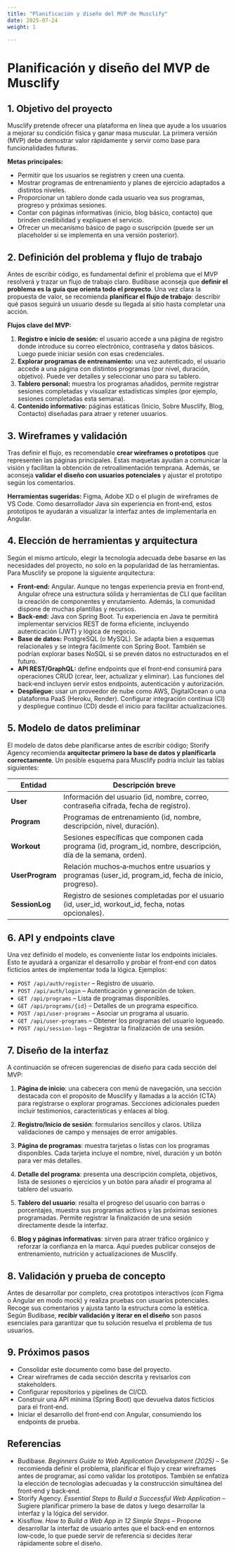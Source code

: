 ```yaml
---
title: "Planificación y diseño del MVP de Musclify"
date: 2025-07-24
weight: 1

---
```


# Planificación y diseño del MVP de Musclify

## 1. Objetivo del proyecto

Musclify pretende ofrecer una plataforma en línea que ayude a los usuarios a mejorar su condición física y ganar masa muscular. La primera versión (MVP) debe demostrar valor rápidamente y servir como base para funcionalidades futuras.

**Metas principales:**

- Permitir que los usuarios se registren y creen una cuenta.
- Mostrar programas de entrenamiento y planes de ejercicio adaptados a distintos niveles.
- Proporcionar un tablero donde cada usuario vea sus programas, progreso y próximas sesiones.
- Contar con páginas informativas (inicio, blog básico, contacto) que brinden credibilidad y expliquen el servicio.
- Ofrecer un mecanismo básico de pago o suscripción (puede ser un placeholder si se implementa en una versión posterior).

## 2. Definición del problema y flujo de trabajo

Antes de escribir código, es fundamental definir el problema que el MVP resolverá y trazar un flujo de trabajo claro. Budibase aconseja que **definir el problema es la guía que orienta todo el proyecto**. Una vez clara la propuesta de valor, se recomienda **planificar el flujo de trabajo**: describir qué pasos seguirá un usuario desde su llegada al sitio hasta completar una acción.

**Flujos clave del MVP:**

1. **Registro e inicio de sesión:** el usuario accede a una página de registro donde introduce su correo electrónico, contraseña y datos básicos. Luego puede iniciar sesión con esas credenciales.
2. **Explorar programas de entrenamiento:** una vez autenticado, el usuario accede a una página con distintos programas (por nivel, duración, objetivo). Puede ver detalles y seleccionar uno para su tablero.
3. **Tablero personal:** muestra los programas añadidos, permite registrar sesiones completadas y visualizar estadísticas simples (por ejemplo, sesiones completadas esta semana).
4. **Contenido informativo:** páginas estáticas (Inicio, Sobre Musclify, Blog, Contacto) diseñadas para atraer y retener usuarios.

## 3. Wireframes y validación

Tras definir el flujo, es recomendable **crear wireframes o prototipos** que representen las páginas principales. Estas maquetas ayudan a comunicar la visión y facilitan la obtención de retroalimentación temprana. Además, se aconseja **validar el diseño con usuarios potenciales** y ajustar el prototipo según los comentarios.

**Herramientas sugeridas:** Figma, Adobe XD o el plugin de wireframes de VS Code. Como desarrollador Java sin experiencia en front‑end, estos prototipos te ayudarán a visualizar la interfaz antes de implementarla en Angular.

## 4. Elección de herramientas y arquitectura

Según el mismo artículo, elegir la tecnología adecuada debe basarse en las necesidades del proyecto, no solo en la popularidad de las herramientas. Para Musclify se propone la siguiente arquitectura:

- **Front‑end:** Angular. Aunque no tengas experiencia previa en front‑end, Angular ofrece una estructura sólida y herramientas de CLI que facilitan la creación de componentes y enrutamiento. Además, la comunidad dispone de muchas plantillas y recursos.
- **Back‑end:** Java con Spring Boot. Tu experiencia en Java te permitirá implementar servicios REST de forma eficiente, incluyendo autenticación (JWT) y lógica de negocio.
- **Base de datos:** PostgreSQL (o MySQL). Se adapta bien a esquemas relacionales y se integra fácilmente con Spring Boot. También se podrían explorar bases NoSQL si se prevén datos no estructurados en el futuro.
- **API REST/GraphQL:** define endpoints que el front‑end consumirá para operaciones CRUD (crear, leer, actualizar y eliminar). Las funciones del back‑end incluyen servir estos endpoints, autenticación y autorización.
- **Despliegue:** usar un proveedor de nube como AWS, DigitalOcean o una plataforma PaaS (Heroku, Render). Configurar integración continua (CI) y despliegue continuo (CD) desde el inicio para facilitar actualizaciones.

## 5. Modelo de datos preliminar

El modelo de datos debe planificarse antes de escribir código; Storify Agency recomienda **arquitectar primero la base de datos y planificarla correctamente**. Un posible esquema para Musclify podría incluir las tablas siguientes:

| Entidad        | Descripción breve           |
|---------------|-----------------------------|
| **User**      | Información del usuario (id, nombre, correo, contraseña cifrada, fecha de registro). |
| **Program**   | Programas de entrenamiento (id, nombre, descripción, nivel, duración). |
| **Workout**   | Sesiones específicas que componen cada programa (id, program_id, nombre, descripción, día de la semana, orden). |
| **UserProgram** | Relación muchos‑a‑muchos entre usuarios y programas (user_id, program_id, fecha de inicio, progreso). |
| **SessionLog**  | Registro de sesiones completadas por el usuario (id, user_id, workout_id, fecha, notas opcionales). |

## 6. API y endpoints clave

Una vez definido el modelo, es conveniente listar los endpoints iniciales. Esto te ayudará a organizar el desarrollo y probar el front‑end con datos ficticios antes de implementar toda la lógica. Ejemplos:

- `POST /api/auth/register` – Registro de usuario.
- `POST /api/auth/login` – Autenticación y generación de token.
- `GET /api/programs` – Lista de programas disponibles.
- `GET /api/programs/{id}` – Detalles de un programa específico.
- `POST /api/user-programs` – Asociar un programa al usuario.
- `GET /api/user-programs` – Obtener los programas del usuario logueado.
- `POST /api/session-logs` – Registrar la finalización de una sesión.

## 7. Diseño de la interfaz

A continuación se ofrecen sugerencias de diseño para cada sección del MVP:

1. **Página de inicio**: una cabecera con menú de navegación, una sección destacada con el propósito de Musclify y llamadas a la acción (CTA) para registrarse o explorar programas. Secciones adicionales pueden incluir testimonios, características y enlaces al blog.

2. **Registro/Inicio de sesión**: formularios sencillos y claros. Utiliza validaciones de campo y mensajes de error amigables.

3. **Página de programas**: muestra tarjetas o listas con los programas disponibles. Cada tarjeta incluye el nombre, nivel, duración y un botón para ver más detalles.

4. **Detalle del programa**: presenta una descripción completa, objetivos, lista de sesiones o ejercicios y un botón para añadir el programa al tablero del usuario.

5. **Tablero del usuario**: resalta el progreso del usuario con barras o porcentajes, muestra sus programas activos y las próximas sesiones programadas. Permite registrar la finalización de una sesión directamente desde la interfaz.

6. **Blog y páginas informativas**: sirven para atraer tráfico orgánico y reforzar la confianza en la marca. Aquí puedes publicar consejos de entrenamiento, nutrición y actualizaciones de Musclify.

## 8. Validación y prueba de concepto

Antes de desarrollar por completo, crea prototipos interactivos (con Figma o Angular en modo mock) y realiza pruebas con usuarios potenciales. Recoge sus comentarios y ajusta tanto la estructura como la estética. Según Budibase, **recibir validación y iterar en el diseño** son pasos esenciales para garantizar que tu solución resuelva el problema de tus usuarios.

## 9. Próximos pasos

- Consolidar este documento como base del proyecto.
- Crear wireframes de cada sección descrita y revisarlos con stakeholders.
- Configurar repositorios y pipelines de CI/CD.
- Construir una API mínima (Spring Boot) que devuelva datos ficticios para el front‑end.
- Iniciar el desarrollo del front‑end con Angular, consumiendo los endpoints de prueba.

## Referencias

- Budibase. *Beginners Guide to Web Application Development (2025)* – Se recomienda definir el problema, planificar el flujo y crear wireframes antes de programar, así como validar los prototipos. También se enfatiza la elección de tecnologías adecuadas y la construcción simultánea del front‑end y back‑end.
- Storify Agency. *Essential Steps to Build a Successful Web Application* – Sugiere planificar primero la base de datos y luego desarrollar la interfaz y la lógica del servidor.
- Kissflow. *How to Build a Web App in 12 Simple Steps* – Propone desarrollar la interfaz de usuario antes que el back‑end en entornos low‑code, lo que puede servir de referencia si decides iterar rápidamente sobre el diseño.
